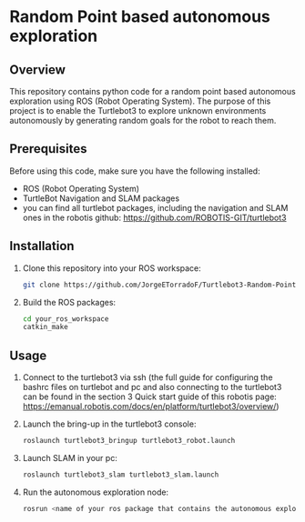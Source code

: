 # Random Point based autonomous exploration

## Overview

This repository contains python code for a random point based autonomous exploration using ROS (Robot Operating System). The purpose of this project is to enable the Turtlebot3 to explore unknown environments autonomously by generating random goals for the robot to reach them.

## Prerequisites

Before using this code, make sure you have the following installed:

- ROS (Robot Operating System)
- TurtleBot Navigation and SLAM packages
- you can find all turtlebot packages, including the navigation and SLAM ones in the robotis github: https://github.com/ROBOTIS-GIT/turtlebot3

## Installation

1. Clone this repository into your ROS workspace:

    ```bash
    git clone https://github.com/JorgeETorradoF/Turtlebot3-Random-Point-Based-Autonomous-Exploration.git
    ```

2. Build the ROS packages:

    ```bash
    cd your_ros_workspace
    catkin_make
    ```

## Usage

1. Connect to the turtlebot3 via ssh (the full guide for configuring the bashrc files on turtlebot and pc and also connecting to the turtlebot3 can be found in the section 3 Quick start guide of this robotis page: https://emanual.robotis.com/docs/en/platform/turtlebot3/overview/) 


2. Launch the bring-up in the turtlebot3 console:

    ```bash
    roslaunch turtlebot3_bringup turtlebot3_robot.launch
    ```

3. Launch SLAM in your pc:

    ```bash
    roslaunch turtlebot3_slam turtlebot3_slam.launch
    ```

4. Run the autonomous exploration node:

    ```bash
    rosrun <name of your ros package that contains the autonomous exploration> AutonomousExploration.py
    ```

